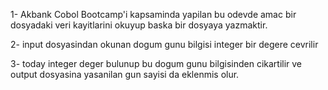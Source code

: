 1- Akbank Cobol Bootcamp'i kapsaminda yapilan bu odevde amac bir dosyadaki veri kayitlarini okuyup baska bir dosyaya yazmaktir.

2- input dosyasindan okunan dogum gunu bilgisi integer bir degere cevrilir 

3- today integer deger bulunup bu dogum gunu bilgisinden cikartilir ve output dosyasina yasanilan gun sayisi da eklenmis olur.
